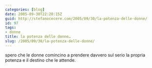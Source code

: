 ```yaml
---
categories: [blog]
date: 2005-09-30T22:20:15Z
guid: http://stefanocecere.com/2005/09/30/la-potenza-delle-donne/
id: 97
tags:
- donne
title: la potenza delle donne…
slug: /2005/09/30/la-potenza-delle-donne/
---
```


spero che le donne comincino a prendere davvero sul serio la propria potenza e il destino che le attende.